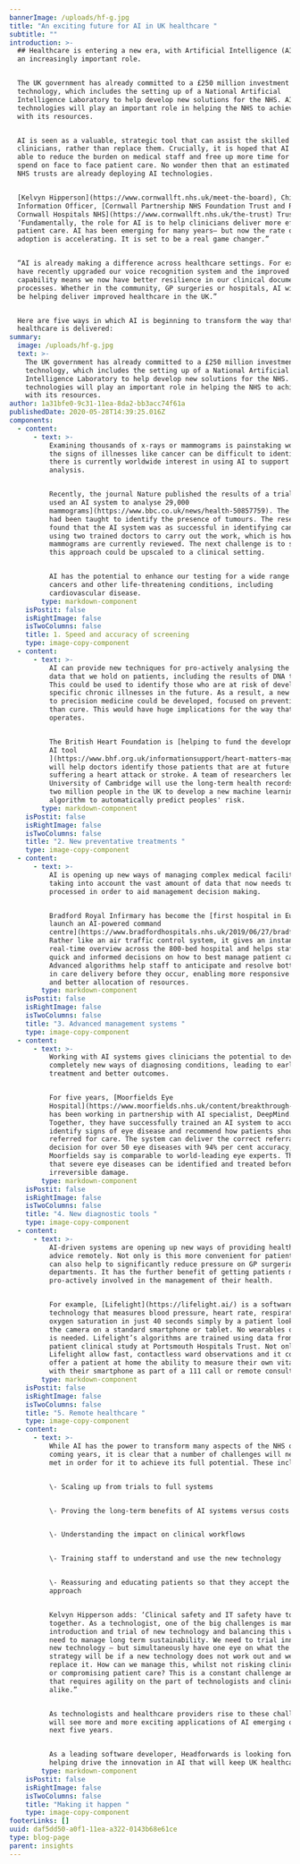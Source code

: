 ```yaml
---
bannerImage: /uploads/hf-g.jpg
title: "An exciting future for AI in UK healthcare "
subtitle: ""
introduction: >-
  ## Healthcare is entering a new era, with Artificial Intelligence (AI) playing
  an increasingly important role.


  The UK government has already committed to a £250 million investment in AI
  technology, which includes the setting up of a National Artificial
  Intelligence Laboratory to help develop new solutions for the NHS. AI
  technologies will play an important role in helping the NHS to achieve more
  with its resources. 


  AI is seen as a valuable, strategic tool that can assist the skilled work of
  clinicians, rather than replace them. Crucially, it is hoped that AI will be
  able to reduce the burden on medical staff and free up more time for them to
  spend on face to face patient care. No wonder then that an estimated 52% of
  NHS trusts are already deploying AI technologies. 


  [Kelvyn Hipperson](https://www.cornwallft.nhs.uk/meet-the-board), Chief
  Information Officer, [Cornwall Partnership NHS Foundation Trust and Royal
  Cornwall Hospitals NHS](https://www.cornwallft.nhs.uk/the-trust) Trust, says:
  ‘Fundamentally, the role for AI is to help clinicians deliver more effective
  patient care. AI has been emerging for many years– but now the rate of
  adoption is accelerating. It is set to be a real game changer.” 


  “AI is already making a difference across healthcare settings. For example, we
  have recently upgraded our voice recognition system and the improved
  capability means we now have better resilience in our clinical documentation
  processes. Whether in the community, GP surgeries or hospitals, AI will soon
  be helping deliver improved healthcare in the UK.” 


  Here are five ways in which AI is beginning to transform the way that
  healthcare is delivered:
summary:
  image: /uploads/hf-g.jpg
  text: >-
    The UK government has already committed to a £250 million investment in AI
    technology, which includes the setting up of a National Artificial
    Intelligence Laboratory to help develop new solutions for the NHS. AI
    technologies will play an important role in helping the NHS to achieve more
    with its resources.
author: 1a31bfe0-9c31-11ea-8da2-bb3acc74f61a
publishedDate: 2020-05-28T14:39:25.016Z
components:
  - content:
      - text: >-
          Examining thousands of x-rays or mammograms is painstaking work and
          the signs of illnesses like cancer can be difficult to identify. So
          there is currently worldwide interest in using AI to support this
          analysis. 


          Recently, the journal Nature published the results of a trial [that
          used an AI system to analyse 29,000
          mammograms](https://www.bbc.co.uk/news/health-50857759). The software
          had been taught to identify the presence of tumours. The research
          found that the AI system was as successful in identifying cancers as
          using two trained doctors to carry out the work, which is how
          mammograms are currently reviewed. The next challenge is to see how
          this approach could be upscaled to a clinical setting. 


          AI has the potential to enhance our testing for a wide range of
          cancers and other life-threatening conditions, including
          cardiovascular disease.
        type: markdown-component
    isPostit: false
    isRightImage: false
    isTwoColumns: false
    title: 1. Speed and accuracy of screening
    type: image-copy-component
  - content:
      - text: >-
          AI can provide new techniques for pro-actively analysing the wealth of
          data that we hold on patients, including the results of DNA testing.
          This could be used to identify those who are at risk of developing
          specific chronic illnesses in the future. As a result, a new approach
          to precision medicine could be developed, focused on prevention rather
          than cure. This would have huge implications for the way that the NHS
          operates.  


          The British Heart Foundation is [helping to fund the development of an
          AI tool
          ](https://www.bhf.org.uk/informationsupport/heart-matters-magazine/research/artificial-intelligence)that
          will help doctors identify those patients that are at future risk of
          suffering a heart attack or stroke. A team of researchers led by the
          University of Cambridge will use the long-term health records of over
          two million people in the UK to develop a new machine learning
          algorithm to automatically predict peoples' risk.
        type: markdown-component
    isPostit: false
    isRightImage: false
    isTwoColumns: false
    title: "2. New preventative treatments "
    type: image-copy-component
  - content:
      - text: >-
          AI is opening up new ways of managing complex medical facilities,
          taking into account the vast amount of data that now needs to be
          processed in order to aid management decision making.  


          Bradford Royal Infirmary has become the [first hospital in Europe to
          launch an AI-powered command
          centre](https://www.bradfordhospitals.nhs.uk/2019/06/27/bradford-breaks-new-ground-with-head-of-clinical-artificial-intelligence/).
          Rather like an air traffic control system, it gives an instant,
          real-time overview across the 800-bed hospital and helps staff make
          quick and informed decisions on how to best manage patient care.
          Advanced algorithms help staff to anticipate and resolve bottlenecks
          in care delivery before they occur, enabling more responsive treatment
          and better allocation of resources.
        type: markdown-component
    isPostit: false
    isRightImage: false
    isTwoColumns: false
    title: "3. Advanced management systems "
    type: image-copy-component
  - content:
      - text: >-
          Working with AI systems gives clinicians the potential to develop
          completely new ways of diagnosing conditions, leading to earlier
          treatment and better outcomes. 


          For five years, [Moorfields Eye
          Hospital](https://www.moorfields.nhs.uk/content/breakthrough-ai-technology-improve-care-patients)
          has been working in partnership with AI specialist, DeepMind.
          Together, they have successfully trained an AI system to accurately
          identify signs of eye disease and recommend how patients should be
          referred for care. The system can deliver the correct referral
          decision for over 50 eye diseases with 94% per cent accuracy, which
          Moorfields say is comparable to world-leading eye experts. This means
          that severe eye diseases can be identified and treated before there is
          irreversible damage.
        type: markdown-component
    isPostit: false
    isRightImage: false
    isTwoColumns: false
    title: "4. New diagnostic tools "
    type: image-copy-component
  - content:
      - text: >-
          AI-driven systems are opening up new ways of providing healthcare and
          advice remotely. Not only is this more convenient for patients, but it
          can also help to significantly reduce pressure on GP surgeries and A&E
          departments. It has the further benefit of getting patients more
          pro-actively involved in the management of their health.  


          For example, [Lifelight](https://lifelight.ai/) is a software
          technology that measures blood pressure, heart rate, respiration and
          oxygen saturation in just 40 seconds simply by a patient looking into
          the camera on a standard smartphone or tablet. No wearables or contact
          is needed. Lifelight’s algorithms are trained using data from an 8,500
          patient clinical study at Portsmouth Hospitals Trust. Not only does
          Lifelight allow fast, contactless ward observations and it could also
          offer a patient at home the ability to measure their own vital signs
          with their smartphone as part of a 111 call or remote consultation.
        type: markdown-component
    isPostit: false
    isRightImage: false
    isTwoColumns: false
    title: "5. Remote healthcare "
    type: image-copy-component
  - content:
      - text: >-
          While AI has the power to transform many aspects of the NHS over the
          coming years, it is clear that a number of challenges will need to be
          met in order for it to achieve its full potential. These include: 


          \- Scaling up from trials to full systems 


          \- Proving the long-term benefits of AI systems versus costs 


          \- Understanding the impact on clinical workflows 


          \- Training staff to understand and use the new technology 


          \- Reassuring and educating patients so that they accept the new
          approach  


          Kelvyn Hipperson adds: ‘Clinical safety and IT safety have to work
          together. As a technologist, one of the big challenges is managing the
          introduction and trial of new technology and balancing this with the
          need to manage long term sustainability. We need to trial innovative
          new technology – but simultaneously have one eye on what the exit
          strategy will be if a new technology does not work out and we need to
          replace it. How can we manage this, whilst not risking clinical safety
          or compromising patient care? This is a constant challenge and one
          that requires agility on the part of technologists and clinicians
          alike.” 


          As technologists and healthcare providers rise to these challenges, we
          will see more and more exciting applications of AI emerging over the
          next five years.  


          As a leading software developer, Headforwards is looking forward to
          helping drive the innovation in AI that will keep UK healthcare ahead.
        type: markdown-component
    isPostit: false
    isRightImage: false
    isTwoColumns: false
    title: "Making it happen "
    type: image-copy-component
footerLinks: []
uuid: daf5dd50-a0f1-11ea-a322-0143b68e61ce
type: blog-page
parent: insights
---
```


